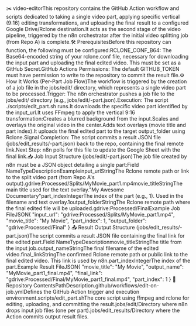 ✂️ video-editorThis repository contains the GitHub Action workflow and scripts dedicated to taking a single video part, applying specific vertical (9:16) editing transformations, and uploading the final result to a configured Google Drive/Rclone destination.It acts as the second stage of the video pipeline, triggered by the n8n orchestrator after the initial video splitting job (from Repo A) is complete.🛠️ PrerequisitesBefore this repository can function, the following must be configured:RCLONE_CONF_B64: The Base64-encoded string of your rclone.conf file, necessary for downloading the input part and uploading the final edited video. This must be set as a GitHub Secret.GitHub Actions Permissions: The default GITHUB_TOKEN must have permission to write to the repository to commit the result file.⚙️ How It Works (Per-Part Job Flow)The workflow is triggered by the creation of a job file in the jobs/edit/ directory, which represents a single video part to be processed.Trigger: The n8n orchestrator pushes a job file to the jobs/edit/ directory (e.g., jobs/edit/<jobId>-part<N>.json).Execution: The script ./scripts/edit_part.sh runs.It downloads the specific video part identified by the input_url.It uses FFmpeg to apply the vertical 9:16 transformation:Creates a blurred background from the input.Scales and overlays the original video in the center.Adds text overlays (movie title and part index).It uploads the final edited part to the target output_folder using Rclone.Signal Completion: The script commits a result JSON file (jobs/edit_results/<jobId>-part<N>.json) back to the repo, containing the final remote link.Next Step: n8n polls for this file to update the Google Sheet with the final link.📥 Job Input Structure (jobs/edit/<jobId>-part<N>.json)The job file created by n8n must be a JSON object detailing a single part:Field NameTypeDescriptionExampleinput_urlStringThe Rclone remote path or link to the split video part (from Repo A's output).gdrive:Processed/Splits/MyMovie_part1.mp4movie_titleStringThe main title used for the text overlay."My Awesome Documentary"part_indexIntegerThe index of the part (e.g., 1). Used in the filename and text overlay.1output_folderStringThe Rclone remote path where the final edited file will be uploaded.gdrive:Processed/FinalExample Job FileJSON{
  "input_url": "gdrive:Processed/Splits/MyMovie_part1.mp4",
  "movie_title": "My Movie",
  "part_index": 1,
  "output_folder": "gdrive:Processed/Final"
}
📤 Result Output Structure (jobs/edit_results/<jobId>-part<N>.json)The script commits a result JSON file containing the final link for the edited part.Field NameTypeDescriptionmovie_titleStringThe title from the input job.output_nameStringThe final filename of the edited video.final_linkStringThe confirmed Rclone remote path or public link to the final edited video. This link is used by n8n.part_indexIntegerThe index of the part.Example Result FileJSON{
  "movie_title": "My Movie",
  "output_name": "MyMovie_part1_final.mp4",
  "final_link": "gdrive:Processed/Final/MyMovie_part1_final.mp4",
  "part_index": 1
}
📜 Repository ContentsPathDescription.github/workflows/edit-on-job.ymlDefines the GitHub Action trigger and execution environment.scripts/edit_part.shThe core script using ffmpeg and rclone for editing, uploading, and committing the result.jobs/edit/Directory where n8n drops input job files (one per part).jobs/edit_results/Directory where the Action commits output result files.
